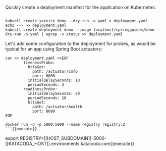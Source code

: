 Quickly create a deployment manifest for the application on Kubernetes:

<pre><code class="execute">
kubectl create service demo --dry-run -o yaml > deployment.yaml
echo --- >> deployment.yaml
kubectl create deployment demo --image localhost/springguides/demo --dry-run -o yaml | egrep -v status >> deployment.yaml
</code></pre>

Let's add some configuration to the deployment for probes, as would be typical for an app using Spring Boot actuators:

<pre><code class="execute">cat >> deployment.yaml &lt;&ltEOF
        livenessProbe:
          httpGet:
            path: /actuator/info
            port: 8080
          initialDelaySeconds: 10
          periodSeconds: 3
        readinessProbe:
          initialDelaySeconds: 20
          periodSeconds: 10
          httpGet:
            path: /actuator/health
            port: 8080
EOF
</code></pre>

```
docker run -d -p 5000:5000 --name registry registry:2
```{{execute}}

```
export REGISTRY=[[HOST_SUBDOMAIN]]-5000-[[KATACODA_HOST]].environments.katacoda.com{{execute}}
```{{execute}}
